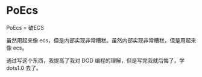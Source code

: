 # PoEcs 
PoEcs = 破ECS

虽然用起来像 ecs，但是内部实现非常糟糕。虽然内部实现非常糟糕，但是用起来像 ecs。

通过写这个东西，我提高了我对 DOD 编程的理解，但是写完我就后悔了，学 dots1.0 去了。

